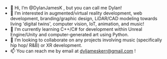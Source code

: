 - 👋 Hi, I’m @DylanJamesK , but you can call me Dylan!
- 👀 I’m interested in augmented/virtual reality development, web development, branding/graphic design, LiDAR/CAD modeling towards living 'digital twins', computer vision, IoT, animation, and music!  
- 🌱 I’m currently learning C++/C# for development within Unreal Engine/Unity and computer-generated art using Python.
- 💞️ I’m looking to collaborate on any projects involving music (specifically hip hop/ R&B) or XR development.
- 📫 You can reach me by email at dyljameskerr@gmail.com !

<!---
DylanJamesK/DylanJamesK is a ✨ special ✨ repository because its `README.md` (this file) appears on your GitHub profile.
You can click the Preview link to take a look at your changes.
--->
